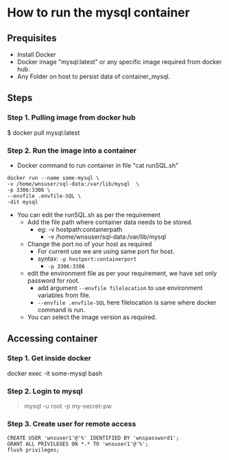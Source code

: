 # How to run the mysql container
## Prequisites
* Install Docker 
* Docker image "mysql:latest" or any specific image required from docker hub.
* Any Folder on host to persist data of container_mysql.
  
## Steps
### Step 1. Pulling image from docker hub
$ docker pull mysql:latest

### Step 2. Run the image into a container
* Docker command to run container in file "cat runSQL.sh"
```
docker run --name some-mysql \
-v /home/wnsuser/sql-data:/var/lib/mysql  \
-p 3306:3306 \
--envfile .envfile-SQL \
-dit mysql
```
* You can edit the runSQL.sh as per the requirement
  * Add the file path where container data needs to be stored.
    * eg: -v hostpath:containerpath
      * -v /home/wnsuser/sql-data:/var/lib/mysql
  * Change the port no of your host as required
    * For current use we are using same port for host.
    * syntax: `-p hostport:containerport`
      * `-p 3306:3306`
  * edit the environment file as per your requirement, we have set only password for root.
    * add argument  `--envfile filelocation` to use environment variables from file.
    * `--envfile .envfile-SQL` here filelocation is same where docker command is run.
  * You can select the image version as required.

## Accessing container
### Step 1. Get inside docker
docker exec -it some-mysql bash

### Step 2. Login to mysql
> mysql -u root -p
> my-secret-pw

### Step 3. Create user for remote access
```
CREATE USER 'wnsuser1'@'%' IDENTIFIED BY 'wnspassword1';
GRANT ALL PRIVILEGES ON *.* TO 'wnsuser1'@'%';
flush privileges;
```
